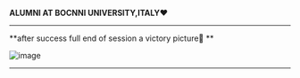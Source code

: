 **ALUMNI AT BOCNNI UNIVERSITY,ITALY❤**                 
 
------------------------------------------------------------------------------------------------------------------------------------------------------            

**after success full end  of session  a victory picture📸 **              

![image](https://user-images.githubusercontent.com/85113970/133274819-b5e28c05-46b1-450c-b966-3178dbc2dc33.png)
                               


--------------------------------------------------------------------------------------------------------------------------------------------------------           


